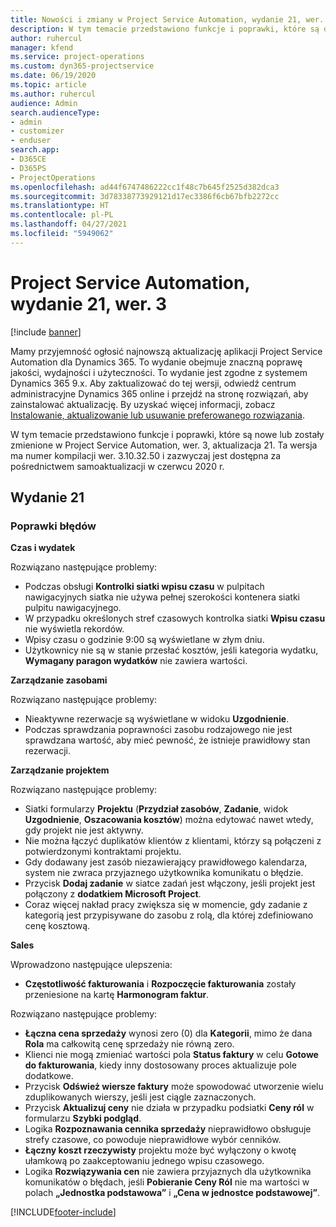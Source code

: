 ```yaml
---
title: Nowości i zmiany w Project Service Automation, wydanie 21, wer. 3
description: W tym temacie przedstawiono funkcje i poprawki, które są dostepne w Project Service Automation, aktualizacja 21, wer. 3.
author: ruhercul
manager: kfend
ms.service: project-operations
ms.custom: dyn365-projectservice
ms.date: 06/19/2020
ms.topic: article
ms.author: ruhercul
audience: Admin
search.audienceType:
- admin
- customizer
- enduser
search.app:
- D365CE
- D365PS
- ProjectOperations
ms.openlocfilehash: ad44f6747486222cc1f48c7b645f2525d382dca3
ms.sourcegitcommit: 3d78338773929121d17ec3386f6cb67bfb2272cc
ms.translationtype: HT
ms.contentlocale: pl-PL
ms.lasthandoff: 04/27/2021
ms.locfileid: "5949062"
---
```

# <a name="project-service-automation-update-release-21-v3"></a>Project Service Automation, wydanie 21, wer. 3

[!include [banner](../includes/psa-now-project-operations.md)]

Mamy przyjemność ogłosić najnowszą aktualizację aplikacji Project Service Automation dla Dynamics 365. To wydanie obejmuje znaczną poprawę jakości, wydajności i użyteczności. To wydanie jest zgodne z systemem Dynamics 365 9.x. Aby zaktualizować do tej wersji, odwiedź centrum administracyjne Dynamics 365 online i przejdź na stronę rozwiązań, aby zainstalować aktualizację. By uzyskać więcej informacji, zobacz [Instalowanie, aktualizowanie lub usuwanie preferowanego rozwiązania](/power-platform/admin/install-remove-preferred-solution).

W tym temacie przedstawiono funkcje i poprawki, które są nowe lub zostały zmienione w Project Service Automation, wer. 3, aktualizacja 21. Ta wersja ma numer kompilacji wer. 3.10.32.50 i zazwyczaj jest dostępna za pośrednictwem samoaktualizacji w czerwcu 2020 r.

## <a name="update-release-21"></a>Wydanie 21

### <a name="bug-fixes"></a>Poprawki błędów

**Czas i wydatek**

Rozwiązano następujące problemy:

- Podczas obsługi **Kontrolki siatki wpisu czasu** w pulpitach nawigacyjnych siatka nie używa pełnej szerokości kontenera siatki pulpitu nawigacyjnego.
- W przypadku określonych stref czasowych kontrolka siatki **Wpisu czasu** nie wyświetla rekordów.
- Wpisy czasu o godzinie 9:00 są wyświetlane w złym dniu.
- Użytkownicy nie są w stanie przesłać kosztów, jeśli kategoria wydatku, **Wymagany paragon wydatków** nie zawiera wartości.

**Zarządzanie zasobami**

Rozwiązano następujące problemy:

- Nieaktywne rezerwacje są wyświetlane w widoku **Uzgodnienie**.
- Podczas sprawdzania poprawności zasobu rodzajowego nie jest sprawdzana wartość, aby mieć pewność, że istnieje prawidłowy stan rezerwacji.

**Zarządzanie projektem**

Rozwiązano następujące problemy:

- Siatki formularzy **Projektu** (**Przydział zasobów**, **Zadanie**, widok **Uzgodnienie**, **Oszacowania kosztów**) można edytować nawet wtedy, gdy projekt nie jest aktywny.
- Nie można łączyć duplikatów klientów z klientami, którzy są połączeni z potwierdzonymi kontraktami projektu.
- Gdy dodawany jest zasób niezawierający prawidłowego kalendarza, system nie zwraca przyjaznego użytkownika komunikatu o błędzie.
- Przycisk **Dodaj zadanie** w siatce zadań jest włączony, jeśli projekt jest połączony z **dodatkiem Microsoft Project**.
- Coraz więcej nakład pracy zwiększa się w momencie, gdy zadanie z kategorią jest przypisywane do zasobu z rolą, dla której zdefiniowano cenę kosztową.

**Sales**

Wprowadzono następujące ulepszenia:

- **Częstotliwość fakturowania** i **Rozpoczęcie fakturowania** zostały przeniesione na kartę **Harmonogram faktur**.

Rozwiązano następujące problemy:

- **Łączna cena sprzedaży** wynosi zero (0) dla **Kategorii**, mimo że dana **Rola** ma całkowitą cenę sprzedaży nie równą zero.
- Klienci nie mogą zmieniać wartości pola **Status faktury** w celu **Gotowe do fakturowania**, kiedy inny dostosowany proces aktualizuje pole dodatkowe.
- Przycisk **Odśwież wiersze faktury** może spowodować utworzenie wielu zduplikowanych wierszy, jeśli jest ciągle zaznaczonych.
- Przycisk **Aktualizuj ceny** nie działa w przypadku podsiatki **Ceny ról** w formularzu **Szybki podgląd**.
- Logika **Rozpoznawania cennika sprzedaży** nieprawidłowo obsługuje strefy czasowe, co powoduje nieprawidłowe wybór cenników.
- **Łączny koszt rzeczywisty** projektu może być wyłączony o kwotę ułamkową po zaakceptowaniu jednego wpisu czasowego.
- Logika **Rozwiązywania cen** nie zawiera przyjaznych dla użytkownika komunikatów o błędach, jeśli **Pobieranie Ceny Ról** nie ma wartości w polach **„Jednostka podstawowa”** i **„Cena w jednostce podstawowej”**.


[!INCLUDE[footer-include](../includes/footer-banner.md)]
